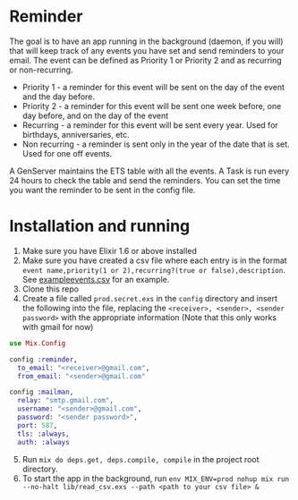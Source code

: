 # Reminder

The goal is to have an app running in the background (daemon, if you will) that will
keep track of any events you have set and send reminders to your email. The event can be
defined as Priority 1 or Priority 2 and as recurring or non-recurring.

* Priority 1 - a reminder for this event will be sent on the day of the event and the day
  before. 
* Priority 2 - a reminder for this event will be sent one week before, one day before, and
  on the day of the event
* Recurring - a reminder for this event will be sent every year. Used for birthdays,
  anniversaries, etc.
* Non recurring - a reminder is sent only in the year of the date that is set. Used for
  one off events.
  
A GenServer maintains the ETS table with all the events. A Task is run every 24 hours to
check the table and send the reminders. You can set the time you want the reminder to be
sent in the config file. 

# Installation and running
1. Make sure you have Elixir 1.6 or above installed
2. Make sure you have created a csv file where each entry is in the format `event
   name,priority(1 or 2),recurring?(true or false),description`. See
   [exampleevents.csv](priv/exampleevents.csv) for an example.
3. Clone this repo
4. Create a file called `prod.secret.exs` in the `config` directory and insert the following into the file,
replacing the `<receiver>, <sender>, <sender password>` with the appropriate information
(Note that this only works with gmail for now)
```elixir
use Mix.Config

config :reminder,
  to_email: "<receiver>@gmail.com",
  from_email: "<sender>@gmail.com"

config :mailman,
  relay: "smtp.gmail.com",
  username: "<sender>@gmail.com",
  password: "<sender password>",
  port: 587,
  tls: :always,
  auth: :always
```
5. Run `mix do deps.get, deps.compile, compile` in the project root directory.
6. To start the app in the background, run `env MIX_ENV=prod nohup mix run --no-halt lib/read_csv.exs --path <path to your csv file> &`
